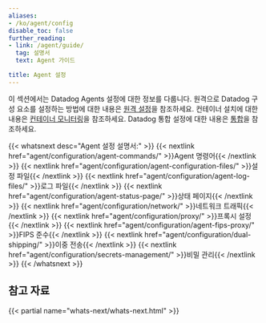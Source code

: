 ```yaml
---
aliases:
- /ko/agent/config
disable_toc: false
further_reading:
- link: /agent/guide/
  tag: 설명서
  text: Agent 가이드

title: Agent 설정
---
```


이 섹션에서는 Datadog Agents 설정에 대한 정보를 다룹니다. 원격으로 Datadog 구성 요소를 설정하는 방법에 대한 내용은 [원격 설정][1]을 참조하세요. 컨테이너 설치에 대한 내용은 [컨테이너 모니터링][2]을 참조하세요. Datadog 통합 설정에 대한 내용은 [통합][3]을 참조하세요.

{{< whatsnext desc="Agent 설정 설명서:" >}}
    {{< nextlink href="agent/configuration/agent-commands/" >}}Agent 명령어{{< /nextlink >}}
    {{< nextlink href="agent/configuration/agent-configuration-files/" >}}설정 파일{{< /nextlink >}}
    {{< nextlink href="agent/configuration/agent-log-files/" >}}로그 파일{{< /nextlink >}}
    {{< nextlink href="agent/configuration/agent-status-page/" >}}상태 페이지{{< /nextlink >}}
    {{< nextlink href="agent/configuration/network/" >}}네트워크 트래픽{{< /nextlink >}}
    {{< nextlink href="agent/configuration/proxy/" >}}프록시 설정{{< /nextlink >}}
    {{< nextlink href="agent/configuration/agent-fips-proxy/" >}}FIPS 준수{{< /nextlink >}}
    {{< nextlink href="agent/configuration/dual-shipping/" >}}이중 전송{{< /nextlink >}}
    {{< nextlink href="agent/configuration/secrets-management/" >}}비밀 관리{{< /nextlink >}}
{{< /whatsnext >}}

## 참고 자료

{{< partial name="whats-next/whats-next.html" >}}

[1]: /ko/agent/remote_config/
[2]: /ko/containers/
[3]: /ko/integrations/
